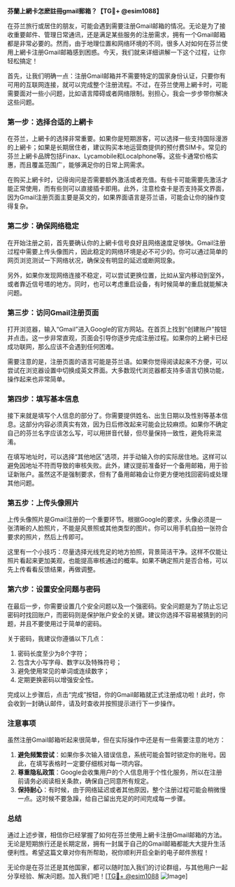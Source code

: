 **芬蘭上網卡怎麽註冊gmail郵箱？【TG💪+ @esim1088】**

在芬兰旅行或居住的朋友，可能会遇到需要注册Gmail邮箱的情况。无论是为了接收重要邮件、管理日常通讯，还是满足某些服务的注册需求，拥有一个Gmail邮箱都是非常必要的。然而，由于地理位置和网络环境的不同，很多人对如何在芬兰使用上網卡注册Gmail邮箱感到困惑。今天，我们就来详细讲解一下这个过程，让你轻松搞定！

首先，让我们明确一点：注册Gmail邮箱并不需要特定的国家身份认证，只要你有可用的互联网连接，就可以完成整个注册流程。不过，在芬兰使用上網卡时，可能需要面对一些小问题，比如语言障碍或者网络限制。别担心，我会一步步带你解决这些问题。

### **第一步：选择合适的上網卡**

在芬兰，上網卡的选择非常重要。如果你是短期游客，可以选择一些支持国际漫游的上網卡；如果是长期居住者，建议购买本地运营商提供的预付费SIM卡。常见的芬兰上網卡品牌包括Finax、Lycamobile和Localphone等。这些卡通常价格实惠，而且覆盖范围广，能够满足你的日常上网需求。

在购买上網卡时，记得询问是否需要额外激活或者充值。有些卡可能需要先激活才能正常使用，而有些则可以直接插卡即用。此外，注意检查卡是否支持英文界面，因为Gmail注册页面主要是英文的，如果界面语言是芬兰语，可能会让你的操作变得复杂。

### **第二步：确保网络稳定**

在开始注册之前，首先要确认你的上網卡信号良好且网络速度足够快。Gmail注册过程中需要上传头像图片，因此稳定的网络环境是必不可少的。你可以通过简单的网页浏览测试一下网络状况，确保没有明显的延迟或断网现象。

另外，如果你发现网络连接不稳定，可以尝试更换位置，比如从室内移动到室外，或者靠近信号塔的地方。同时，也可以考虑重启设备，有时候简单的重启就能解决问题。

### **第三步：访问Gmail注册页面**

打开浏览器，输入“Gmail”进入Google的官方网站。在首页上找到“创建账户”按钮并点击。这一步非常直观，页面会引导你逐步完成注册过程。如果你的上網卡已经成功联网，那么应该不会遇到任何困难。

需要注意的是，注册页面的语言可能是芬兰语。如果你觉得阅读起来不方便，可以尝试在浏览器设置中切换成英文界面。大多数现代浏览器都支持多语言切换功能，操作起来也非常简单。

### **第四步：填写基本信息**

接下来就是填写个人信息的部分了。你需要提供姓名、出生日期以及性别等基本信息。这部分内容必须真实有效，因为日后修改起来可能会比较麻烦。如果你不确定自己的芬兰名字应该怎么写，可以用拼音代替，但尽量保持一致性，避免将来混淆。

在填写地址时，可以选择“其他地区”选项，并手动输入你的实际居住地。这样可以避免因地址不符而导致的审核失败。此外，建议提前准备好一个备用邮箱，用于验证新账户。虽然这不是强制要求，但有了备用邮箱会让你更方便地找回密码或处理其他问题。

### **第五步：上传头像照片**

上传头像照片是Gmail注册的一个重要环节。根据Google的要求，头像必须是一张清晰的人脸照片，不能是风景照或其他类型的图片。你可以用手机自拍一张符合要求的照片，然后上传即可。

这里有一个小技巧：尽量选择光线充足的地方拍照，背景简洁干净。这样不仅能让照片看起来更加美观，也能提高审核通过的概率。如果不确定照片是否合格，可以先上传看看反馈结果，再做调整。

### **第六步：设置安全问题与密码**

在最后一步，你需要设置几个安全问题以及一个强密码。安全问题是为了防止忘记密码时找回账户，而密码则是保护账户安全的关键。建议你选择不容易被猜到的问题，并且不要使用过于简单的密码。

关于密码，我建议你遵循以下几点：
1. 密码长度至少为8个字符；
2. 包含大小写字母、数字以及特殊符号；
3. 避免使用常见的单词或连续数字；
4. 定期更换密码以增强安全性。

完成以上步骤后，点击“完成”按钮，你的Gmail邮箱就正式注册成功啦！此时，你会收到一封确认邮件，请及时查收并按照提示进行下一步操作。

### **注意事项**

虽然注册Gmail邮箱听起来很简单，但在实际操作中还是有一些需要注意的地方：

1. **避免频繁尝试**：如果你多次输入错误信息，系统可能会暂时锁定你的账号。因此，在填写表格时一定要仔细核对每一项内容。
2. **尊重隐私政策**：Google会收集用户的个人信息用于个性化服务，所以在注册前请务必阅读相关条款，确保自己同意所有规定。
3. **保持耐心**：有时候，由于网络延迟或者其他原因，整个注册过程可能会稍微慢一点。这时候不要急躁，给自己留出充足的时间完成每一步骤。

### **总结**

通过上述步骤，相信你已经掌握了如何在芬兰使用上網卡注册Gmail邮箱的方法。无论是短期旅行还是长期定居，拥有一封属于自己的Gmail邮箱都能大大提升生活便利性。希望这篇文章对你有所帮助，祝你顺利开启全新的电子邮件旅程！

无论你是在芬兰还是其他国家，都可以随时加入我们的讨论群组，与其他用户一起分享经验、解决问题。加入我们吧！[[TG💪+ @esim1088](https://t.me/s/esim1088) ![Image](https://i.postimg.cc/4NQfJmqS/Snipaste-2025-05-13-00-14-12.png)]